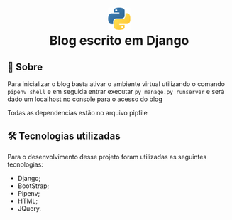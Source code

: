 <h1 align="center">
<img src="https://github.com/ipedromotta/Python/blob/main/logo.png" width="50"><br>Blog escrito em Django
</h1>

## :page_facing_up: Sobre #
<p>Para inicializar o blog basta ativar o ambiente virtual utilizando o comando <code>pipenv shell</code> e em seguida entrar executar <code>py manage.py runserver</code> e será dado um localhost no console para o acesso do blog</p>
<p>Todas as dependencias estão no arquivo pipfile</p>


## 🛠️ Tecnologias utilizadas #

Para o desenvolvimento desse projeto foram utilizadas as seguintes tecnologias:

* Django;
* BootStrap;
* Pipenv;
* HTML;
* JQuery.
